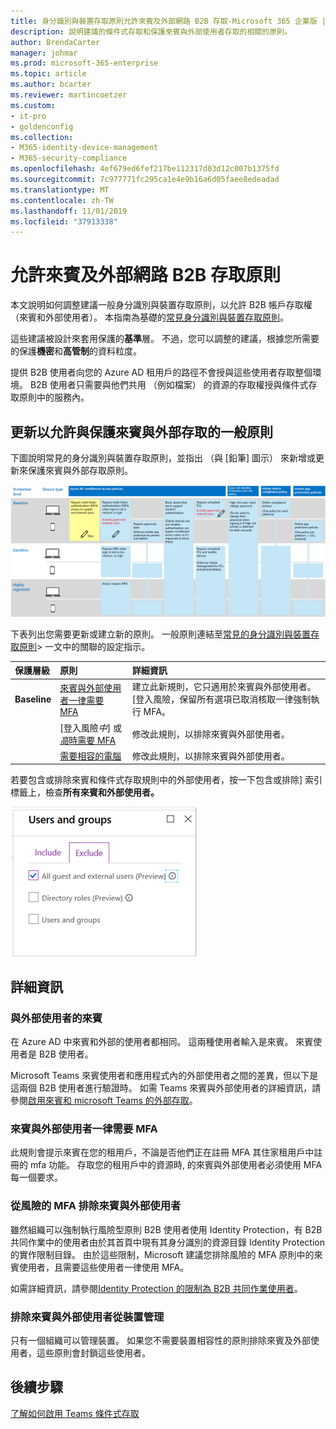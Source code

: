 ```yaml
---
title: 身分識別與裝置存取原則允許來賓及外部網路 B2B 存取-Microsoft 365 企業版 |Microsoft Docs
description: 說明建議的條件式存取和保護來賓與外部使用者存取的相關的原則。
author: BrendaCarter
manager: johmar
ms.prod: microsoft-365-enterprise
ms.topic: article
ms.author: bcarter
ms.reviewer: martincoetzer
ms.custom:
- it-pro
- goldenconfig
ms.collection:
- M365-identity-device-management
- M365-security-compliance
ms.openlocfilehash: 4ef679ed6fef217be112317d03d12c007b1375fd
ms.sourcegitcommit: 7c977771fc295ca1e4e9b16a6d05faee8edeadad
ms.translationtype: MT
ms.contentlocale: zh-TW
ms.lasthandoff: 11/01/2019
ms.locfileid: "37913338"
---
```

# <a name="policies-for-allowing-guest-and-external-b2b-access"></a>允許來賓及外部網路 B2B 存取原則
本文說明如何調整建議一般身分識別與裝置存取原則，以允許 B2B 帳戶存取權 （來賓和外部使用者）。 本指南為基礎的[常見身分識別與裝置存取原則](identity-access-policies.md)。

這些建議被設計來套用保護的**基準**層。 不過，您可以調整的建議，根據您所需要的保護**機密**和**高管制**的資料粒度。 

提供 B2B 使用者向您的 Azure AD 租用戶的路徑不會授與這些使用者存取整個環境。 B2B 使用者只需要與他們共用 （例如檔案） 的資源的存取權授與條件式存取原則中的服務內。

## <a name="updating-the-common-policies-to-allow-and-protect-guest-and-external-access"></a>更新以允許與保護來賓與外部存取的一般原則 

下圖說明常見的身分識別與裝置存取原則，並指出 （與 [鉛筆] 圖示） 來新增或更新來保護來賓與外部存取原則。 

![保護來賓存取原則更新的摘要](../images/identity-access-ruleset-guest.png)

下表列出您需要更新或建立新的原則。 一般原則連結至[常見的身分識別與裝置存取原則](identity-access-policies.md)> 一文中的關聯的設定指示。

|保護層級|原則|詳細資訊|
|:---------------|:-------|:----------------|
|**Baseline**|[來賓與外部使用者一律需要 MFA](identity-access-policies.md#require-mfa-based-on-sign-in-risk)|建立此新規則，它只適用於來賓與外部使用者。 [登入風險，保留所有選項已取消核取一律強制執行 MFA。|
|        |[登入風險*中*] 或 [*高*時需要 MFA](identity-access-policies.md#require-mfa-based-on-sign-in-risk)|修改此規則，以排除來賓與外部使用者。|
|        |[需要相容的電腦](identity-access-policies.md#require-compliant-pcs-but-not-compliant-phones-and-tablets)|修改此規則，以排除來賓與外部使用者。|

若要包含或排除來賓和條件式存取規則中的外部使用者，按一下包含或排除] 索引標籤上，檢查**所有來賓和外部使用者。**

![排除來賓的控制項的螢幕擷取畫面](../images/identity-access-exclude-guests-ui.png)

## <a name="more-information"></a>詳細資訊

### <a name="guests-vs-external-users"></a>與外部使用者的來賓
在 Azure AD 中來賓和外部的使用者都相同。 這兩種使用者輸入是來賓。 來賓使用者是 B2B 使用者。

Microsoft Teams 來賓使用者和應用程式內的外部使用者之間的差異，但以下是這兩個 B2B 使用者進行驗證時。 如需 Teams 來賓與外部使用者的詳細資訊，請參閱[啟用來賓和 microsoft Teams 的外部存取](teams-access-policies.md#enabling-guest-and-external-access-for-teams)。

### <a name="require-mfa-always-for-guest-and-external-users"></a>來賓與外部使用者一律需要 MFA
此規則會提示來賓在您的租用戶，不論是否他們正在註冊 MFA 其住家租用戶中註冊的 mfa 功能。 存取您的租用戶中的資源時, 的來賓與外部使用者必須使用 MFA 每一個要求。 

### <a name="excluding-guest-and-external-users-from-risk-based-mfa"></a>從風險的 MFA 排除來賓與外部使用者
雖然組織可以強制執行風險型原則 B2B 使用者使用 Identity Protection，有 B2B 共同作業中的使用者由於其首頁中現有其身分識別的資源目錄 Identity Protection 的實作限制目錄。 由於這些限制，Microsoft 建議您排除風險的 MFA 原則中的來賓使用者，且需要這些使用者一律使用 MFA。 

如需詳細資訊，請參閱[Identity Protection 的限制為 B2B 共同作業使用者](https://docs.microsoft.com/azure/active-directory/identity-protection/concept-identity-protection-b2b#limitations-of-identity-protection-for-b2b-collaboration-users)。 

### <a name="excluding-guest-and-external-users-from-device-management"></a>排除來賓與外部使用者從裝置管理 
只有一個組織可以管理裝置。 如果您不需要裝置相容性的原則排除來賓及外部使用者，這些原則會封鎖這些使用者。 

## <a name="next-steps"></a>後續步驟

[了解如何啟用 Teams 條件式存取](teams-access-policies.md)

